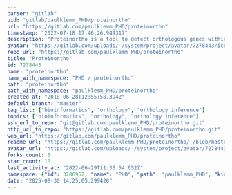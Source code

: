 ```yaml
---
parser: "gitlab"
uid: "gitlab/paulklemm_PHD/proteinortho"
url: "https://gitlab.com/paulklemm_PHD/proteinortho"
timestamp: "2022-07-18 17:46:26.949317"
description: "Proteinortho is a tool to detect orthologous genes within different species. [(Download)](https://gitlab.com/paulklemm_PHD/proteinortho/-/archive/master/proteinortho-master.tar.gz)"
avatar: "https://gitlab.com/uploads/-/system/project/avatar/7278443/icon4.png"
repo_url: "https://gitlab.com/paulklemm_PHD/proteinortho"
title: "Proteinortho"
id: 7278443
name: "proteinortho"
name_with_namespace: "PHD / proteinortho"
path: "proteinortho"
path_with_namespace: "paulklemm_PHD/proteinortho"
created_at: "2018-06-28T12:55:58.394Z"
default_branch: "master"
tag_list: ["bioinformatics", "orthology", "orthology inference"]
topics: ["bioinformatics", "orthology", "orthology inference"]
ssh_url_to_repo: "git@gitlab.com:paulklemm_PHD/proteinortho.git"
http_url_to_repo: "https://gitlab.com/paulklemm_PHD/proteinortho.git"
web_url: "https://gitlab.com/paulklemm_PHD/proteinortho"
readme_url: "https://gitlab.com/paulklemm_PHD/proteinortho/-/blob/master/README.md"
avatar_url: "https://gitlab.com/uploads/-/system/project/avatar/7278443/icon4.png"
forks_count: 3
star_count: 10
last_activity_at: "2022-06-29T11:35:54.652Z"
namespace: {"id": 3286952, "name": "PHD", "path": "paulklemm_PHD", "kind": "group", "full_path": "paulklemm_PHD", "parent_id": null, "avatar_url": null, "web_url": "https://gitlab.com/groups/paulklemm_PHD"}
date: "2025-08-30 14:25:05.299420"
---
```

